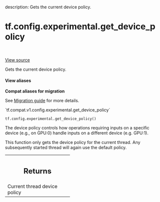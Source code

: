 description: Gets the current device policy.

<div itemscope itemtype="http://developers.google.com/ReferenceObject">
<meta itemprop="name" content="tf.config.experimental.get_device_policy" />
<meta itemprop="path" content="Stable" />
</div>

# tf.config.experimental.get_device_policy

<!-- Insert buttons and diff -->

<table class="tfo-notebook-buttons tfo-api nocontent" align="left">

</table>

<a target="_blank" class="external" href="/code/stable/tensorflow/python/framework/config.py">View source</a>



Gets the current device policy.


<section class="expandable">
  <h4 class="showalways">View aliases</h4>
  <p>
<b>Compat aliases for migration</b>
<p>See
<a href="https://www.tensorflow.org/guide/migrate">Migration guide</a> for
more details.</p>
<p>`tf.compat.v1.config.experimental.get_device_policy`</p>
</p>
</section>

<pre class="devsite-click-to-copy prettyprint lang-py tfo-signature-link">
<code>tf.config.experimental.get_device_policy()
</code></pre>



<!-- Placeholder for "Used in" -->

The device policy controls how operations requiring inputs on a specific
device (e.g., on GPU:0) handle inputs on a different device (e.g. GPU:1).

This function only gets the device policy for the current thread. Any
subsequently started thread will again use the default policy.

<!-- Tabular view -->
 <table class="responsive fixed orange">
<colgroup><col width="214px"><col></colgroup>
<tr><th colspan="2"><h2 class="add-link">Returns</h2></th></tr>
<tr class="alt">
<td colspan="2">
Current thread device policy
</td>
</tr>

</table>

